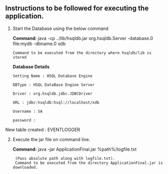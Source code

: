 
## Instructions to be followed for executing the application.

1. Start the Database using the below command

    **Command:**  java -cp ../lib/hsqldb.jar org.hsqldb.Server -database.0 file:mydb -dbname.0 xdb

       Command to be executed from the directory where hsqldb/lib is stored

    **Database Details**
    
       Setting Name : HSQL Database Engine

       DBType : HSQL DataBase Engine Server 

       Driver : org.hsqldb.jdbc.JDBCDriver

       URL : jdbc:hsqldb:hsql://localhost/xdb

       Username : SA

       password :
New table created : EVENTLOGGER

2. Execute the jar file on command line.

    **Command:**  java -jar ApplicationFinal.jar %path%/logfile.txt 

        (Pass absolute path along with logfile.txt). 
        Command to be executed from the directory ApplicationFinal.jar is downloaded.
